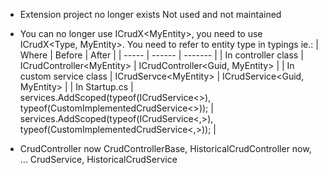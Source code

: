 - Extension project no longer exists
Not used and not maintained

- You can no longer use ICrudX\<MyEntity\>, you need to use ICrudX\<Type, MyEntity\>. You need to refer to entity type in typings ie.:
    | Where | Before | After |
    | ----- | ------ | ------- |
    | In controller class | ICrudController\<MyEntity\> | ICrudController\<Guid, MyEntity\> |
    | In custom service class | ICrudServce\<MyEntity\> | ICrudService\<Guid, MyEntity\> |
    | In Startup.cs | services.AddScoped(typeof(ICrudService\<\>), typeof(CustomImplementedCrudService\<\>)); | services.AddScoped(typeof(ICrudService\<,\>), typeof(CustomImplementedCrudService\<,\>)); |

- CrudController now CrudControllerBase, HistoricalCrudController now, ... CrudService, HistoricalCrudService
